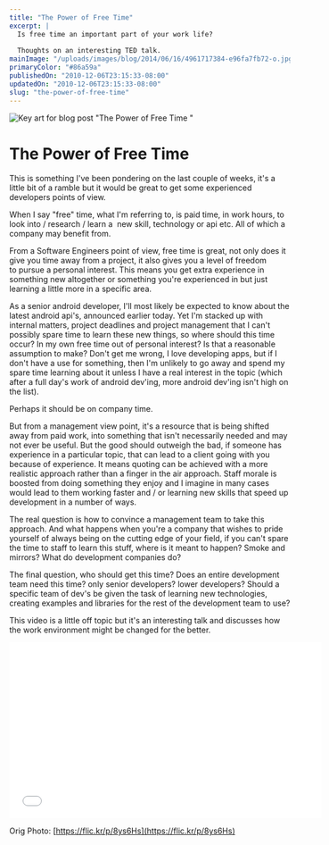 ```yaml
---
title: "The Power of Free Time"
excerpt: |
  Is free time an important part of your work life?
  
  Thoughts on an interesting TED talk.
mainImage: "/uploads/images/blog/2014/06/16/4961717384-e96fa7fb72-o.jpg"
primaryColor: "#86a59a"
publishedOn: "2010-12-06T23:15:33-08:00"
updatedOn: "2010-12-06T23:15:33-08:00"
slug: "the-power-of-free-time"
---
```

![Key art for blog post "The Power of Free Time "](/uploads/images/blog/2014/06/16/4961717384-e96fa7fb72-o.jpg)

# The Power of Free Time 

This is something I've been pondering on the last couple of weeks, it's a little bit of a ramble but it would be great to get some experienced developers points of view. 

When I say "free" time, what I'm referring to, is paid time, in work hours, to look into / research / learn a  new skill, technology or api etc. All of which a company may benefit from. 

From a Software Engineers point of view, free time is great, not only does it give you time away from a project, it also gives you a level of freedom to pursue a personal interest. This means you get extra experience in something new altogether or something you're experienced in but just learning a little more in a specific area.

As a senior android developer, I'll most likely be expected to know about the latest android api's, announced earlier today. Yet I'm stacked up with internal matters, project deadlines and project management that I can't possibly spare time to learn these new things, so where should this time occur? In my own free time out of personal interest? Is that a reasonable assumption to make? Don't get me wrong, I love developing apps, but if I don't have a use for something, then I'm unlikely to go away and spend my spare time learning about it unless I have a real interest in the topic (which after a full day's work of android dev'ing, more android dev'ing isn't high on the list).

Perhaps it should be on company time.

But from a management view point, it's a resource that is being shifted away from paid work, into something that isn't necessarily needed and may not ever be useful. But the good should outweigh the bad, if someone has experience in a particular topic, that can lead to a client going with you because of experience. It means quoting can be achieved with a more realistic approach rather than a finger in the air approach. Staff morale is boosted from doing something they enjoy and I imagine in many cases would lead to them working faster and / or learning new skills that speed up development in a number of ways.

The real question is how to convince a management team to take this approach. And what happens when you're a company that wishes to pride yourself of always being on the cutting edge of your field, if you can't spare the time to staff to learn this stuff, where is it meant to happen? Smoke and mirrors? What do development companies do?

The final question, who should get this time? Does an entire development team need this time? only senior developers? lower developers? Should a specific team of dev's be given the task of learning new technologies, creating examples and libraries for the rest of the development team to use?

This video is a little off topic but it's an interesting talk and discusses how the work environment might be changed for the better.

<div class="embed">
<iframe width="560" height="315" src="//www.youtube.com/embed/5XD2kNopsUs" frameborder="0" allowfullscreen></iframe>
</div>

Orig Photo: [https://flic.kr/p/8ys6Hs](https://flic.kr/p/8ys6Hs)
